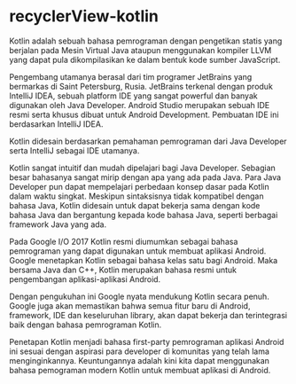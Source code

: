 # recyclerView-kotlin

Kotlin adalah sebuah bahasa pemrograman dengan pengetikan statis yang berjalan pada Mesin Virtual Java ataupun menggunakan kompiler LLVM yang dapat pula dikompilasikan ke dalam bentuk kode sumber JavaScript. 

Pengembang utamanya berasal dari tim programer JetBrains yang bermarkas di Saint Petersburg, Rusia. JetBrains terkenal dengan produk IntelliJ IDEA, sebuah platform IDE yang sangat powerful dan banyak digunakan oleh Java Developer. Android Studio merupakan sebuah IDE resmi serta khusus dibuat untuk Android Development. Pembuatan IDE ini berdasarkan IntelliJ IDEA.

Kotlin didesain berdasarkan pemahaman pemrograman dari Java Developer serta IntelliJ sebagai IDE utamanya.

Kotlin sangat intuitif dan mudah dipelajari bagi Java Developer. Sebagian besar bahasanya sangat mirip dengan apa yang ada pada Java. Para Java Developer pun dapat mempelajari perbedaan konsep dasar pada Kotlin dalam waktu singkat. Meskipun sintaksisnya tidak kompatibel dengan bahasa Java, Kotlin didesain untuk dapat bekerja sama dengan kode bahasa Java dan bergantung kepada kode bahasa Java, seperti berbagai framework Java yang ada. 

Pada Google I/O 2017 Kotlin resmi diumumkan sebagai bahasa pemrograman yang dapat digunakan untuk membuat aplikasi Android. Google menetapkan Kotlin sebagai bahasa kelas satu bagi Android. Maka bersama Java dan C++, Kotlin merupakan  bahasa resmi untuk pengembangan aplikasi-aplikasi Android.

Dengan pengukuhan ini Google nyata mendukung Kotlin secara penuh. Google juga akan memastikan bahwa semua fitur baru di Android, framework, IDE dan keseluruhan  library, akan dapat bekerja dan terintegrasi baik dengan bahasa pemrograman Kotlin.

Penetapan Kotlin menjadi bahasa first-party pemrograman aplikasi Android ini sesuai dengan aspirasi para developer di komunitas yang telah lama menginginkannya. Keuntungannya adalah kini kita dapat menggunakan bahasa pemograman modern Kotlin untuk membuat aplikasi di Android.


